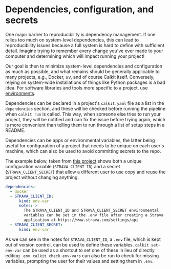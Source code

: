 # Dependencies, configuration, and secrets

One major barrier to reproducibility is dependency management.
If one relies too much on system-level dependencies,
this can lead to reproducibility issues because a full system is hard to
define with sufficient detail.
Imagine trying to remember every change you've ever made to your computer
and determining which will impact running your project!

Our goal is then to minimize system-level dependencies and configuration
as much as possible,
and what remains should be generally applicable to many projects,
e.g., Docker, uv, and of course Calkit itself.
Conversely, relying on system-wide installations of things like
Python packages is a bad idea.
For software libraries and tools more specific to a project,
use [environments](environments.md).

Dependencies can be declared in a project's `calkit.yaml` file
as a list in the `dependencies` section,
and these will be checked before running the pipeline when
`calkit run` is called.
This way, when someone else tries to run your project,
they will be notified and can fix the issue before trying again,
which is more convenient than telling them to run through a
list of setup steps in a README.

Dependencies can be apps or environmental variables,
the latter being useful for configuration of a project that needs to be
unique on each user's machine,
which can also be used to avoid committing secrets to the repo.

The example below, taken from
[this project](https://github.com/petebachant/strava-analysis)
shows both a unique configuration variable (`STRAVA_CLIENT_ID`)
and a secret (`STRAVA_CLIENT_SECRET`)
that allow a different user to use copy and reuse the project without
changing anything.

```yaml
dependencies:
  - docker
  - STRAVA_CLIENT_ID:
      kind: env-var
      notes: >
        The STRAVA_CLIENT_ID and STRAVA_CLIENT_SECRET environmental
        variables can be set in the .env file after creating a Strava
        application at https://www.strava.com/settings/api
  - STRAVA_CLIENT_SECRET:
      kind: env-var
```

As we can see in the notes for `STRAVA_CLIENT_ID`,
a `.env` file, which is kept out of version control,
can be used to define these variables.
`calkit set-env-var` can be used as a shortcut to set one of these
in lieu of directly editing `.env`.
`calkit check env-vars` can also be run to check for missing variables,
prompting the user for their values and setting them in `.env`.
